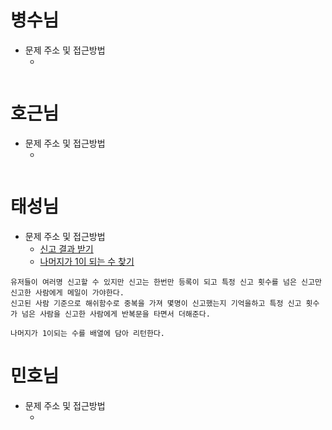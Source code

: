 # 병수님

- 문제 주소 및 접근방법
  - []()

```text

```

# 호근님

- 문제 주소 및 접근방법
  - []()

```text

```

# 태성님

- 문제 주소 및 접근방법
  - [신고 결과 받기](https://programmers.co.kr/learn/courses/30/lessons/92334)
  - [나머지가 1이 되는 수 찾기](https://programmers.co.kr/learn/courses/30/lessons/87389)

```text
유저들이 여러명 신고할 수 있지만 신고는 한번만 등록이 되고 특정 신고 횟수를 넘은 신고만 신고한 사람에게 메일이 가야한다.
신고된 사람 기준으로 해쉬함수로 중복을 가져 몇명이 신고했는지 기억을하고 특정 신고 횟수가 넘은 사람을 신고한 사람에게 반복문을 타면서 더해준다.

나머지가 1이되는 수를 배열에 담아 리턴한다.
```

# 민호님

- 문제 주소 및 접근방법
  - []()

```text

```
